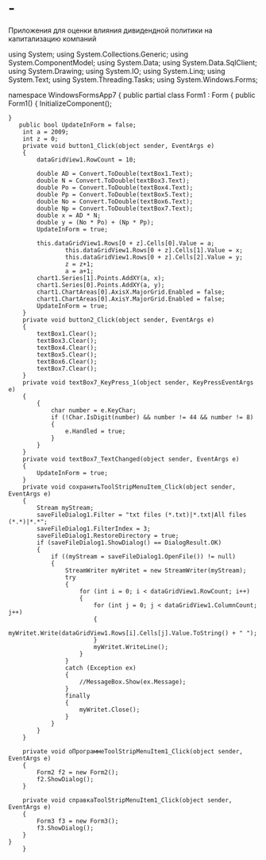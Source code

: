 # -
Приложения для оценки влияния дивидендной политики на капитализацию компаний

using System;
using System.Collections.Generic;
using System.ComponentModel;
using System.Data;
using System.Data.SqlClient;
using System.Drawing;
using System.IO;
using System.Linq;
using System.Text;
using System.Threading.Tasks;
using System.Windows.Forms;

namespace WindowsFormsApp7
{
    public partial class Form1 : Form
    {
        public Form1()
        {
            InitializeComponent();
            
    }
       public bool UpdateInForm = false;
        int a = 2009;
        int z = 0;
        private void button1_Click(object sender, EventArgs e)
        {
            dataGridView1.RowCount = 10;

            double AD = Convert.ToDouble(textBox1.Text);
            double N = Convert.ToDouble(textBox3.Text);
            double Po = Convert.ToDouble(textBox4.Text);
            double Pp = Convert.ToDouble(textBox5.Text);
            double No = Convert.ToDouble(textBox6.Text);
            double Np = Convert.ToDouble(textBox7.Text);
            double x = AD * N;
            double y = (No * Po) + (Np * Pp);
            UpdateInForm = true;

            this.dataGridView1.Rows[0 + z].Cells[0].Value = a;
                    this.dataGridView1.Rows[0 + z].Cells[1].Value = x;   
                    this.dataGridView1.Rows[0 + z].Cells[2].Value = y;
                    z = z+1;
                    a = a+1;
            chart1.Series[1].Points.AddXY(a, x);
            chart1.Series[0].Points.AddXY(a, y);
            chart1.ChartAreas[0].AxisX.MajorGrid.Enabled = false;
            chart1.ChartAreas[0].AxisY.MajorGrid.Enabled = false;
            UpdateInForm = true;
        }
        private void button2_Click(object sender, EventArgs e)
        {
            textBox1.Clear();
            textBox3.Clear();
            textBox4.Clear();
            textBox5.Clear();
            textBox6.Clear();
            textBox7.Clear();
        }
        private void textBox7_KeyPress_1(object sender, KeyPressEventArgs e)
        {
            {
                char number = e.KeyChar;
                if (!Char.IsDigit(number) && number != 44 && number != 8)
                {
                    e.Handled = true;
                }
            }
        }
        private void textBox7_TextChanged(object sender, EventArgs e)
        {
            UpdateInForm = true;
        }
        private void сохранитьToolStripMenuItem_Click(object sender, EventArgs e)
        {
            Stream myStream;
            saveFileDialog1.Filter = "txt files (*.txt)|*.txt|All files (*.*)|*.*";
            saveFileDialog1.FilterIndex = 3;
            saveFileDialog1.RestoreDirectory = true;
            if (saveFileDialog1.ShowDialog() == DialogResult.OK)
            {
                if ((myStream = saveFileDialog1.OpenFile()) != null)
                {
                    StreamWriter myWritet = new StreamWriter(myStream);
                    try
                    {
                        for (int i = 0; i < dataGridView1.RowCount; i++)
                        {
                            for (int j = 0; j < dataGridView1.ColumnCount; j++)
                            {
                                myWritet.Write(dataGridView1.Rows[i].Cells[j].Value.ToString() + " ");
                            }
                            myWritet.WriteLine();
                        }
                    }
                    catch (Exception ex)
                    {
                        //MessageBox.Show(ex.Message);
                    }
                    finally
                    {
                        myWritet.Close();
                    }
                }
            }
        }

        private void оПрограммеToolStripMenuItem1_Click(object sender, EventArgs e)
        {
            Form2 f2 = new Form2();
            f2.ShowDialog();
        }

        private void справкаToolStripMenuItem1_Click(object sender, EventArgs e)
        {
            Form3 f3 = new Form3();
            f3.ShowDialog();
        }
    }
        }
